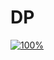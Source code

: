 ﻿# DP
[![100%](https://progress-bar.dev/0/?scale=44&title=progress&width=500&color=babaca&suffix=/44)](https://www.acmicpc.net/workbook/view/7313)
